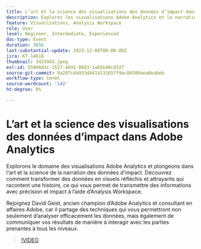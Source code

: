 ```yaml
---
title: L’art et la science des visualisations des données d’impact dans Adobe Analytics
description: Explorez les visualisations Adobe Analytics et la narration des données d’impact. Découvrez comment transformer des données en visuels réfléchis et attrayants qui racontent une histoire, ce qui vous permet de transmettre des informations avec précision et impact à l’aide d’Analysis Workspace.
feature: Visualizations, Analysis Workspace
role: User
level: Beginner, Intermediate, Experienced
doc-type: Event
duration: 3656
last-substantial-update: 2023-12-08T00:00:00Z
jira: KT-14618
thumbnail: 3425943.jpeg
exl-id: 55966d3c-1527-4691-8683-1a65b40cd327
source-git-commit: 9a297cda953d4414131657f9ac84580aea0eabeb
workflow-type: tm+mt
source-wordcount: '142'
ht-degree: 0%

---
```


# L’art et la science des visualisations des données d’impact dans Adobe Analytics

Explorons le domaine des visualisations Adobe Analytics et plongeons dans l&#39;art et la science de la narration des données d&#39;impact. Découvrez comment transformer des données en visuels réfléchis et attrayants qui racontent une histoire, ce qui vous permet de transmettre des informations avec précision et impact à l’aide d’Analysis Workspace.

Rejoignez David Geist, ancien champion d’Adobe Analytics et consultant en affaires Adobe, car il partage des techniques qui vous permettront non seulement d’analyser efficacement les données, mais également de communiquer vos résultats de manière à interagir avec les parties prenantes à tous les niveaux.

>[!VIDEO](https://video.tv.adobe.com/v/3425943/?learn=on)
